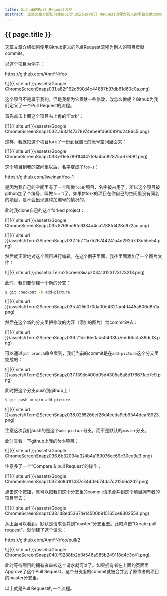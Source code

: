 ```yaml
---
title: Github的Pull Request流程
abstract: 这篇文章介绍如何使用Github定义的Pull Request流程为别人的项目贡献commits。
---
```


## {{ page.title }}

这篇文章介绍如何使用Github定义的Pull Request流程为别人的项目贡献commits。

以这个项目为例子：

https://github.com/AnnYN/foo

![]({{ site.url }}/assets/Google ChromeScreenSnapz031.a82f162d590d4c44887b97db61d60c0a.png)

这个项目不是属于我的，但是我想为它贡献一些修改，改怎么做呢？Github为我们定义了一个Pull Request的流程。

首先点击上面这个项目右上角的”Fork”：

![]({{ site.url }}/assets/Google ChromeScreenSnapz032.a63af47a78974ebe9fd660891d2486c5.png)

这样，我就把这个项目fork了一份到我自己的账号空间里面来：

![]({{ site.url }}/assets/Google ChromeScreenSnapz033.e11e57891f484259a45d82875d67e08f.png)

这个项目到我的空间里以后，名字变成了`foo-1`：

https://github.com/liweinan/foo-1

是因为我自己的空间里有了一个叫做`foo`的项目，名字被占用了，所以这个项目被github加了个编号，叫做`foo-1`了。如果你fork的项目在你自己的空间里没有同名的项目，是不会出现这种加编号的情况的。

此时我clone自己的这个forked project：

![]({{ site.url }}/assets/Google ChromeScreenSnapz035.8766be6fc6384a4ca1788fd428d972ac.png)

![]({{ site.url }}/assets/iTerm2ScreenSnapz032.1b771a7526744241a4e292d7d3d55e54.png)

然后就正常地对这个项目进行编辑。在这个例子里面，我往里面添加了一个图片文件：

![]({{ site.url }}/assets/iTerm2ScreenSnapz03413123123123213.png)

此时，我们要创建一个新的分支：

```bash
$ git checkout -b add-picture
```

![]({{ site.url }}/assets/iTerm2ScreenSnapz035.425b070da00e4321ad4d445a806d851a.png)

然后在这个新的分支里把修改的内容（添加的图片）给commit进去：

![]({{ site.url }}/assets/iTerm2ScreenSnapz036.21ded6e0ab50403fa7edd6bcfa39dcf8.png)

可以通过`git branch`命令看到，我们当前的commit是在`add-picture`这个分支里完成的：

![]({{ site.url }}/assets/iTerm2ScreenSnapz037.f39dc400d05d4305a8a8d176671ce7e9.png)

此时把这个分支push到github上：

```bash
$ git push origin add-picture
```

![]({{ site.url }}/assets/iTerm2ScreenSnapz038.025826bef26d4ceda9eb9544deaf8923.png)

注意这次我们push的是这个`add-picture`分支，而不是默认的`master`分支。

此时查看一下github上我的fork项目：

![]({{ site.url }}/assets/Google ChromeScreenSnapz036.6b32094a324b4a169076ec69c30ce9e3.png)

注意多了一个”Compare & pull Request”的操作：

![]({{ site.url }}/assets/Google ChromeScreenSnapz037.8d8d1f1437c3440eb74da7d212b6d2d2.png)

点击这个按钮，就可以把我们这个分支里的commit请求合并到这个项目拥有者的项目里去：

![]({{ site.url }}/assets/Google ChromeScreenSnapz038.1d8ed53674e14500b915165ce8302554.png)

从上面可以看到，默认是请求合并到”master”分支里去。此时点击”Create pull request”，就创建了这个请求：

https://github.com/AnnYN/foo/pull/2

![]({{ site.url }}/assets/Google ChromeScreenSnapz040.f9288fb2b0d546a985b249118d4c3c41.png)

此时等待项目的拥有者审核这个请求就可以了。如果拥有者在上面的页面里Approve了这个Pull Request，这个分支里的commit就被合并到了原作者的项目的master分支里。

以上就是Pull Request的一个流程。



